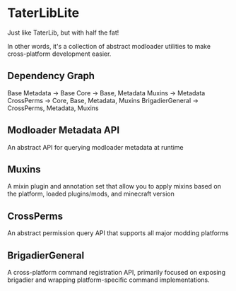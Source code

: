 # TaterLibLite

Just like TaterLib, but with half the fat!

In other words, it's a collection of abstract modloader utilities to make cross-platform development easier.

## Dependency Graph

Base
Metadata -> Base
Core -> Base, Metadata
Muxins -> Metadata
CrossPerms -> Core, Base, Metadata, Muxins
BrigadierGeneral -> CrossPerms, Metadata, Muxins

## Modloader Metadata API
An abstract API for querying modloader metadata at runtime

## Muxins
A mixin plugin and annotation set that allow you to apply mixins based on the platform, loaded plugins/mods, and minecraft version

## CrossPerms
An abstract permission query API that supports all major modding platforms

## BrigadierGeneral
A cross-platform command registration API, primarily focused on exposing brigadier and wrapping platform-specific command implementations.
